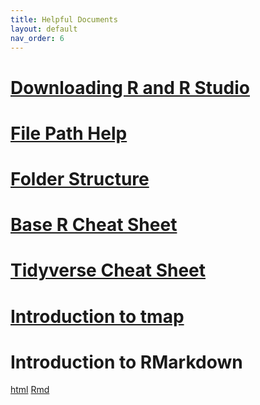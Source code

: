 ```yaml
---
title: Helpful Documents
layout: default
nav_order: 6
---
```

# [Downloading R and R Studio](https://drive.google.com/file/d/1A7FThytiUIwAidpHvR4RKB2Ia4mdAiGr/view?usp=sharing)

# [File Path Help](https://drive.google.com/file/d/1Rs_9j0dEvaQ66a6Jah8FhgrI5r3nX7nz/view?usp=sharing)

# [Folder Structure](https://drive.google.com/file/d/1Q3R8xelHHLu_yMBWL5DUQslz1lcQPKiC/view?usp=sharing)

# [Base R Cheat Sheet](https://drive.google.com/file/d/1gJrg78AdaoTz3HvVWvuqSZ65WCzCZOSr/view?usp=sharing)

# [Tidyverse Cheat Sheet](https://drive.google.com/file/d/1Rys0peUQwItCb2h7Dpc3ouw-tqTD-xse/view?usp=sharing)

# [Introduction to tmap](https://drive.google.com/uc?export=download&id=1-bUbk10aznTeCy6ifXe7S0cxhOwopEbA)

# Introduction to RMarkdown 
[html](https://drive.google.com/file/d/1OEmJVYVz3DYn7dzdsrZMIkycTCtGI9M-/view?usp=sharing) 
[Rmd](https://drive.google.com/file/d/1kMoohb0XfOIaXd1LlXvIO8aiFAcopIkp/view?usp=sharing)

